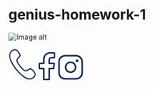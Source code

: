 # genius-homework-1
![Image alt](https://github.com/{username}/{repository}/raw/{branch}/{path}/image.png)

![Image alt](https://github.com/Rower29/genius-homework-1/blob/main/Iconkatelefon.svg)
![Image alt](https://github.com/Rower29/genius-homework-1/blob/main/IconkaFb.svg)
![Image alt](https://github.com/Rower29/genius-homework-1/blob/main/Iconkainstagram.svg)
